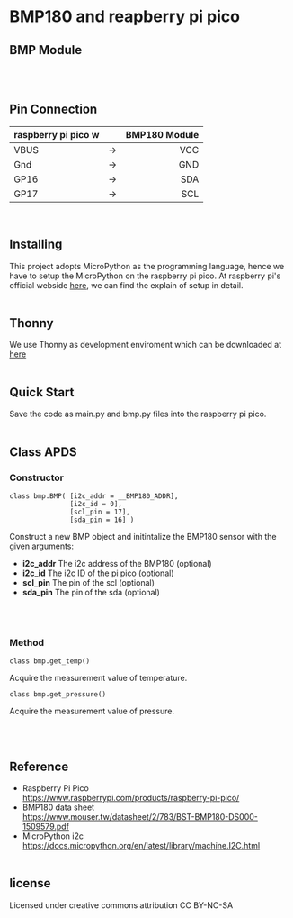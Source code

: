 
# BMP180 and reapberry pi pico

## BMP Module
<br>
<br>

## Pin Connection
| raspberry pi pico w | | BMP180 Module|
| :--- | :---: |---: |
| VBUS | -> | VCC |
| Gnd | -> | GND |
| GP16 | -> | SDA |
| GP17 | -> | SCL |
<br>

## Installing
This project adopts MicroPython as the programming language, hence we have to setup the MicroPython on the raspberry pi pico. At raspberry pi's official webside [here](https://www.raspberrypi.com/documentation/microcontrollers/micropython.html), we can find the explain of setup in detail.
<br>
<br>

## Thonny
We use Thonny as development enviroment which can be downloaded at [here](https://thonny.org/)
<br>
<br>

## Quick Start
Save the code as main.py and bmp.py files into the raspberry pi pico.
<br>
<br>

## Class APDS
### Constructor
    class bmp.BMP( [i2c_addr = __BMP180_ADDR],
                   [i2c_id = 0],
                   [scl_pin = 17],
                   [sda_pin = 16] )

Construct a new BMP object and initintalize the BMP180 sensor with the given arguments:
* __i2c_addr__ The i2c address of the BMP180 (optional)
* __i2c_id__ The i2c ID of the pi pico (optional)
* __scl_pin__ The pin of the scl (optional)
* __sda_pin__ The pin of the sda (optional)
<br>
<br>

### Method

    class bmp.get_temp()

Acquire the measurement value of temperature.

    class bmp.get_pressure()

Acquire the measurement value of pressure.

<br><br>

## Reference
* Raspberry Pi Pico <br>
https://www.raspberrypi.com/products/raspberry-pi-pico/
* BMP180 data sheet<br>
https://www.mouser.tw/datasheet/2/783/BST-BMP180-DS000-1509579.pdf
* MicroPython i2c<br>
https://docs.micropython.org/en/latest/library/machine.I2C.html
<br><br>

## license
Licensed under creative commons attribution CC BY-NC-SA

